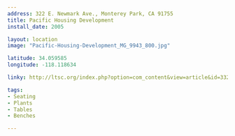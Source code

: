 ```yaml
---
address: 322 E. Newmark Ave., Monterey Park, CA 91755 
title: Pacific Housing Development
install_date: 2005

layout: location
image: "Pacific-Housing-Development_MG_9943_800.jpg"

latitude: 34.059585
longitude: -118.118634

linky: http://ltsc.org/index.php?option=com_content&view=article&id=332

tags:	
- Seating
- Plants
- Tables
- Benches

---
```

